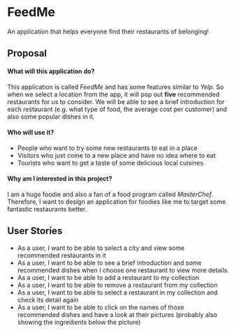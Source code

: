 # FeedMe
An application that helps everyone find their restaurants of belonging!

## Proposal
#### What will this application do?
This application is called *FeedMe* and has some features similar to *Yelp*. So when we select a location from the 
app, it will pop out **five** recommended restaurants for us to consider. We will be able to see a brief introduction 
for each restaurant (e.g. what type of food, the average cost per customer) and also some popular dishes in it.

#### Who will use it?
- People who want to try some new restaurants to eat in a place
- Visitors who just come to a new place and have no idea where to eat
- Tourists who want to get a taste of some delicious local cuisines

#### Why am I interested in this project?
I am a huge foodie and also a fan of a food program called _MasterChef_. Therefore, I want to design an application 
for foodies like me to target some fantastic restaurants better.


## User Stories

- As a user, I want to be able to select a city and view some recommended restaurants in it 
- As a user, I want to be able to see a brief introduction and some recommended dishes when I choose one restaurant to view more details
- As a user, I want to be able to add a restaurant to my collection
- As a user, I want to be able to remove a restaurant from my collection
- As a user, I want to be able to select a restaurant in my collection and check its detail again
- As a user, I want to be able to click on the names of those recommended dishes and have a look at their pictures (probably also showing the ingredients below the picture)






